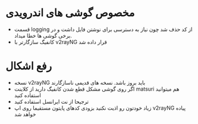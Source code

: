 # مخصوص گوشی های اندرویدی
- قسمت logging از کد حذف شد چون نیاز به دسترسی برای نوشتن فایل داشت و در برخی گوشی ها خطا میداد.
- کانفیگ سازگارتر با v2rayNG قرار داده شد

# رفع اشکال
- نسخه v2rayNG باید بروز باشد. نسخه های قدیمی ناسازگارند
- اگر روی گوشی مشکل قطع شدن کانفیگ دارید از کلاینت matsuri هم میتوانید استفاده کنید
- ترجیحا از نت ایرانسل استفاده کنید
- زیاد خودتون رو اذیت نکنید بزودی کدهای پایتون مستقیما روی اپ v2rayNG پیاده خواهد شد 

